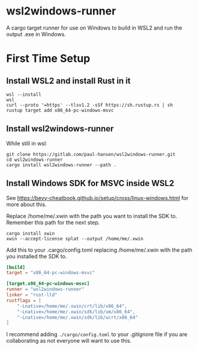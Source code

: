 # wsl2windows-runner

A cargo target runner for use on Windows to build in WSL2 and run the output .exe in Windows.


# First Time Setup

## Install WSL2 and install Rust in it

```shell
wsl --install
wsl
curl --proto '=https' --tlsv1.2 -sSf https://sh.rustup.rs | sh
rustup target add x86_64-pc-windows-msvc
```

## Install wsl2windows-runner

While still in wsl:

```shell
git clone https://gitlab.com/paul-hansen/wsl2windows-runner.git
cd wsl2windows-runner
cargo install wsl2windows-runner --path .
```

## Install Windows SDK for MSVC inside WSL2 

See https://bevy-cheatbook.github.io/setup/cross/linux-windows.html for more about this.

Replace /home/me/.xwin with the path you want to install the SDK to. Remember this path for the next step.
```shell
cargo install xwin
xwin --accept-license splat --output /home/me/.xwin
```

Add this to your .cargo/config.toml replacing /home/me/.xwin with the path you installed the SDK to.
```toml
[build]
target = "x86_64-pc-windows-msvc"

[target.x86_64-pc-windows-msvc]
runner = "wsl2windows-runner"
linker = "rust-lld"
rustflags = [
    "-Lnative=/home/me/.xwin/crt/lib/x86_64",
    "-Lnative=/home/me/.xwin/sdk/lib/um/x86_64",
    "-Lnative=/home/me/.xwin/sdk/lib/ucrt/x86_64"
]
```

I recommend adding `./cargo/config.toml` to your .gitignore file if you are collaborating as not everyone will want to use this.